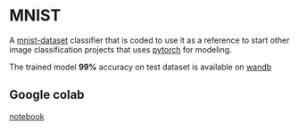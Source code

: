 # MNIST

A [mnist-dataset](http://yann.lecun.com/exdb/mnist/) classifier that is coded to use it as a reference to start other image classification projects that uses [pytorch](https://pytorch.org/) for modeling.

The trained model **99%** accuracy on test dataset is available on [wandb]([https://wandb.ai/sampath017/digits/artifacts/model/model-74c3j2pz/fb127cbb79a8c1cf24e9](https://wandb.ai/sampath017/MNIST/artifacts/model/model-74c3j2pz/v12))

## Google colab

[notebook](https://colab.research.google.com/drive/1ljzc6OPOIW-7MPnZXKGZeVBWbPb716Ol?usp=sharing)
